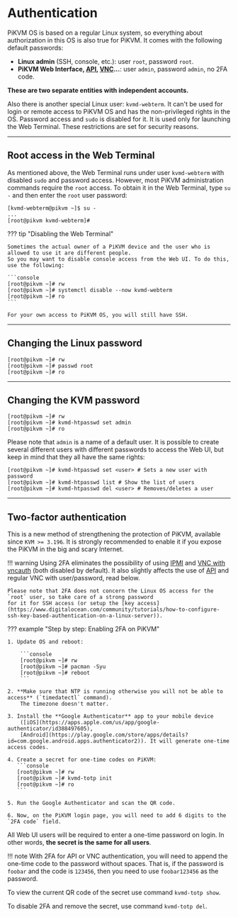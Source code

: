 # Authentication

PiKVM OS is based on a regular Linux system, so everything about authorization in this OS is also true for PiKVM.
It comes with the following default passwords:

* **Linux admin** (SSH, console, etc.): user `root`, password `root`.
* **PiKVM Web Interface, [API](api.md), [VNC](vnc.md)...**: user `admin`, password `admin`, no 2FA code.

**These are two separate entities with independent accounts.**

Also there is another special Linux user: `kvmd-webterm`.
It can't be used for login or remote access to PiKVM OS and has the non-privileged rights in the OS.
Password access and `sudo` is disabled for it. It is used only for launching the Web Terminal.
These restrictions are set for security reasons.


-----
## Root access in the Web Terminal

As mentioned above, the Web Terminal runs under user `kvmd-webterm` with disabled `sudo` and password access.
However, most PiKVM administration commands require the `root` access.
To obtain it in the Web Terminal, type `su -` and then enter the `root` user password:

```console
[kvmd-webterm@pikvm ~]$ su -
...
[root@pikvm kvmd-webterm]#
```

??? tip "Disabling the Web Terminal"

    Sometimes the actual owner of a PiKVM device and the user who is allowed to use it are different people.
    So you may want to disable console access from the Web UI. To do this, use the following:

    ```console
    [root@pikvm ~]# rw
    [root@pikvm ~]# systemctl disable --now kvmd-webterm
    [root@pikvm ~]# ro
    ```

    For your own access to PiKVM OS, you will still have SSH.


-----
## Changing the Linux password

```console
[root@pikvm ~]# rw
[root@pikvm ~]# passwd root
[root@pikvm ~]# ro
```


-----
## Changing the KVM password

```console
[root@pikvm ~]# rw
[root@pikvm ~]# kvmd-htpasswd set admin
[root@pikvm ~]# ro
```

Please note that `admin` is a name of a default user. It is possible to create several different users
with different passwords to access the Web UI, but keep in mind that they all have the same rights:

```console
[root@pikvm ~]# kvmd-htpasswd set <user> # Sets a new user with password
[root@pikvm ~]# kvmd-htpasswd list # Show the list of users
[root@pikvm ~]# kvmd-htpasswd del <user> # Removes/deletes a user
```

-----
## Two-factor authentication

This is a new method of strengthening the protection of PiKVM, available since `KVM >= 3.196`.
It is strongly recommended to enable it if you expose the PiKVM in the big and scary Internet.

!!! warning
    Using 2FA eliminates the possibility of using [IPMI](ipmi) and [VNC with vncauth](vnc) (both disabled by default).
    It also slightly affects the use of [API](api.md) and regular VNC with user/password, read below.

    Please note that 2FA does not concern the Linux OS access for the `root` user, so take care of a strong password
    for it for SSH access (or setup the [key access](https://www.digitalocean.com/community/tutorials/how-to-configure-ssh-key-based-authentication-on-a-linux-server)).

??? example "Step by step: Enabling 2FA on PiKVM"

    1. Update OS and reboot:

        ```console
        [root@pikvm ~]# rw
        [root@pikvm ~]# pacman -Syu
        [root@pikvm ~]# reboot
        ```

    2. **Make sure that NTP is running otherwise you will not be able to access** (`timedatectl` command).
        The timezone doesn't matter.

    3. Install the **Google Authenticator** app to your mobile device
        ([iOS](https://apps.apple.com/us/app/google-authenticator/id388497605),
        [Android](https://play.google.com/store/apps/details?id=com.google.android.apps.authenticator2)). It will generate one-time access codes.

    4. Create a secret for one-time codes on PiKVM:
       ```console
       [root@pikvm ~]# rw
       [root@pikvm ~]# kvmd-totp init
       [root@pikvm ~]# ro
       ```

    5. Run the Google Authenticator and scan the QR code.

    6. Now, on the PiKVM login page, you will need to add 6 digits to the `2FA code` field.

All Web UI users will be required to enter a one-time password on login.
In other words, **the secret is the same for all users**.

!!! note
    With 2FA for API or VNC authentication, you will need to append the one-time code to the password without spaces.
    That is, if the password is `foobar` and the code is `123456`, then you need to use `foobar123456` as the password.

To view the current QR code of the secret use command `kvmd-totp show`.

To disable 2FA and remove the secret, use command `kvmd-totp del`.
